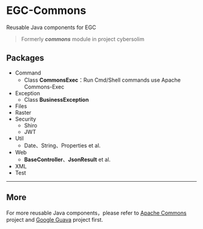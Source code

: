 # EGC-Commons

Reusable Java components for EGC

> Formerly ***commons*** module in project cybersolim

## Packages

- Command
  - Class **CommonsExec**：Run Cmd/Shell commands use Apache Commons-Exec
- Exception
  - Class **BusinessException**
- Files
- Raster
- Security
  - Shiro
  - JWT
- Util
  - Date、String、Properties et al.
- Web
  - **BaseController**、**JsonResult** et al.
- XML
- Test

---

## More

For more reusable Java components，please refer to [Apache Commons](https://commons.apache.org/) project and [Google Guava](https://github.com/google/guava) project first.